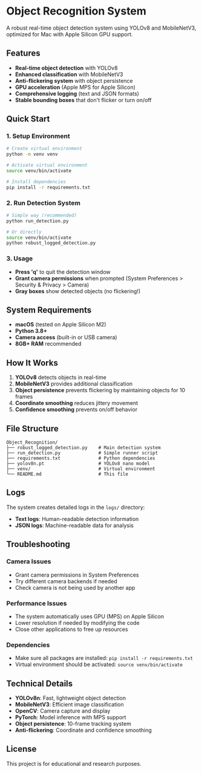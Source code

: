 # Object Recognition System

A robust real-time object detection system using YOLOv8 and MobileNetV3, optimized for Mac with Apple Silicon GPU support.

## Features

- **Real-time object detection** with YOLOv8
- **Enhanced classification** with MobileNetV3
- **Anti-flickering system** with object persistence
- **GPU acceleration** (Apple MPS for Apple Silicon)
- **Comprehensive logging** (text and JSON formats)
- **Stable bounding boxes** that don't flicker or turn on/off

## Quick Start

### 1. Setup Environment
```bash
# Create virtual environment
python -m venv venv

# Activate virtual environment
source venv/bin/activate

# Install dependencies
pip install -r requirements.txt
```

### 2. Run Detection System
```bash
# Simple way (recommended)
python run_detection.py

# Or directly
source venv/bin/activate
python robust_logged_detection.py
```

### 3. Usage
- **Press 'q'** to quit the detection window
- **Grant camera permissions** when prompted (System Preferences > Security & Privacy > Camera)
- **Gray boxes** show detected objects (no flickering!)

## System Requirements

- **macOS** (tested on Apple Silicon M2)
- **Python 3.8+**
- **Camera access** (built-in or USB camera)
- **8GB+ RAM** recommended

## How It Works

1. **YOLOv8** detects objects in real-time
2. **MobileNetV3** provides additional classification
3. **Object persistence** prevents flickering by maintaining objects for 10 frames
4. **Coordinate smoothing** reduces jittery movement
5. **Confidence smoothing** prevents on/off behavior

## File Structure

```
Object_Recognition/
├── robust_logged_detection.py    # Main detection system
├── run_detection.py              # Simple runner script
├── requirements.txt              # Python dependencies
├── yolov8n.pt                    # YOLOv8 nano model
├── venv/                         # Virtual environment
└── README.md                     # This file
```

## Logs

The system creates detailed logs in the `logs/` directory:
- **Text logs**: Human-readable detection information
- **JSON logs**: Machine-readable data for analysis

## Troubleshooting

### Camera Issues
- Grant camera permissions in System Preferences
- Try different camera backends if needed
- Check camera is not being used by another app

### Performance Issues
- The system automatically uses GPU (MPS) on Apple Silicon
- Lower resolution if needed by modifying the code
- Close other applications to free up resources

### Dependencies
- Make sure all packages are installed: `pip install -r requirements.txt`
- Virtual environment should be activated: `source venv/bin/activate`

## Technical Details

- **YOLOv8n**: Fast, lightweight object detection
- **MobileNetV3**: Efficient image classification
- **OpenCV**: Camera capture and display
- **PyTorch**: Model inference with MPS support
- **Object persistence**: 10-frame tracking system
- **Anti-flickering**: Coordinate and confidence smoothing

## License

This project is for educational and research purposes.